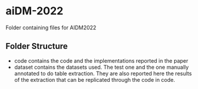 # aiDM-2022

Folder containing files for AIDM2022


## Folder Structure
* code contains the code and the implementations reported in the paper
* dataset contains the datasets used. The test one and the one manually annotated to do table extraction. They are also reported here the results of the extraction that can be replicated through the code in code.

